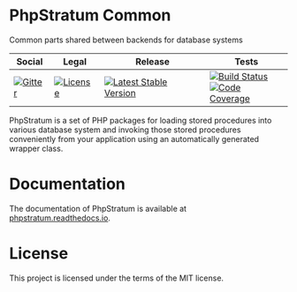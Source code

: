 # PhpStratum Common

Common parts shared between backends for database systems

<table>
<thead>
<tr>
<th>Social</th>
<th>Legal</th>
<th>Release</th>
<th>Tests</th>
</tr>
</thead>
<tbody>
<tr>
<td>
<a href="https://gitter.im/SetBased/php-stratum?utm_source=badge&utm_medium=badge&utm_campaign=pr-badge"><img src="https://badges.gitter.im/SetBased/php-stratum.svg" alt="Gitter"/></a>
</td>
<td>
<a href="https://packagist.org/packages/setbased/php-stratum-common"><img src="https://poser.pugx.org/setbased/php-stratum-common/license" alt="License"/></a>
</td>
<td>
<a href="https://packagist.org/packages/setbased/php-stratum-common"><img src="https://poser.pugx.org/setbased/php-stratum-common/v/stable" alt="Latest Stable Version"/></a><br/>
</td>
<td>
<a href="https://github.com/DatabaseStratum/php-stratum-common/actions/workflows/unit.yml"><img src="https://github.com/DatabaseStratum/php-stratum-common/actions/workflows/unit.yml/badge.svg" alt="Build Status"/></a><br/>
<a href="https://codecov.io/gh/DatabaseStratum/php-stratum-common"><img src="https://codecov.io/gh/DatabaseStratum/php-stratum-common/branch/master/graph/badge.svg" alt="Code Coverage"/></a>
</td>
</tr>
</tbody>
</table>

PhpStratum is a set of PHP packages for loading stored procedures into various database system and invoking those stored procedures conveniently from your application using an automatically generated wrapper class.

Documentation
=============

The documentation of PhpStratum is available at [phpstratum.readthedocs.io](https://phpstratum.readthedocs.io).

License
=======

This project is licensed under the terms of the MIT license.
